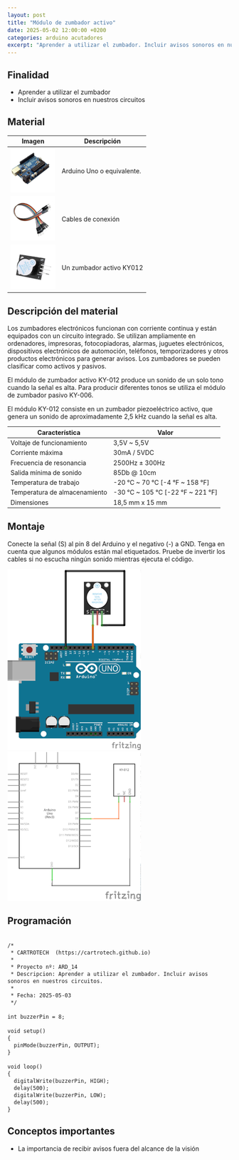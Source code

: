 ```yaml
---
layout: post
title: "Módulo de zumbador activo"
date: 2025-05-02 12:00:00 +0200
categories: arduino acutadores
excerpt: "Aprender a utilizar el zumbador. Incluir avisos sonoros en nuestros circuitos."
---
```


## Finalidad

- Aprender a utilizar el zumbador
- Incluir avisos sonoros en nuestros circuitos

## Material

|                               Imagen                               | Descripción                |
| ---------------------------------------------------------------- | ------------------------ |
| ![Arduino](/assets/images/material/mat_unor3.png)  | Arduino Uno o equivalente. |
| ![Cables](/assets/images/material/mat_cables.png) | Cables de conexión        |
| ![Zumbador](/assets/images/material/mat_KY012.png) | Un zumbador activo KY012  |

## Descripción del material

Los zumbadores electrónicos funcionan con corriente continua y están
equipados con un circuito integrado. Se utilizan ampliamente en ordenadores,
impresoras, fotocopiadoras, alarmas, juguetes electrónicos,
dispositivos electrónicos de automoción, teléfonos, temporizadores y otros
productos electrónicos para generar avisos. Los zumbadores se pueden
clasificar como activos y pasivos.

El módulo de zumbador activo KY-012 produce un sonido de un solo tono cuando la
señal es alta. Para producir diferentes tonos se utiliza el módulo de
zumbador pasivo KY-006.

El módulo KY-012 consiste en un zumbador piezoeléctrico activo, que
genera un sonido de aproximadamente 2,5 kHz cuando la señal es alta.

| Característica               | Valor                                 |
| ---------------------------- | ------------------------------------- |
| Voltaje de funcionamiento     | 3,5V ~ 5,5V                           |
| Corriente máxima             | 30mA / 5VDC                           |
| Frecuencia de resonancia     | 2500Hz ± 300Hz                        |
| Salida mínima de sonido      | 85Db @ 10cm                           |
| Temperatura de trabajo       | -20 °C ~ 70 °C [-4 °F ~ 158 °F]   |
| Temperatura de almacenamiento | -30 °C ~ 105 °C [-22 °F ~ 221 °F] |
| Dimensiones                  | 18,5 mm x 15 mm                       |

## Montaje

Conecte la señal (S) al pin 8 del Arduino y el negativo (-) a GND.
Tenga en cuenta que algunos módulos están mal etiquetados. Pruebe
de invertir los cables si no escucha ningún sonido mientras ejecuta el código.

![Montaje](/assets/images/ard/ard_14_01.png)
![Esquema eléctrico](/assets/images/ard/ard_14_02.png)

## Programación

```Arduino

/*
 * CARTROTECH  (https://cartrotech.github.io)
 * 
 * Proyecto nº: ARD_14
 * Descripcion: Aprender a utilizar el zumbador. Incluir avisos sonoros en nuestros circuitos.
 * 
 * Fecha: 2025-05-03
 */

int buzzerPin = 8;

void setup()
{
  pinMode(buzzerPin, OUTPUT);
}

void loop()
{
  digitalWrite(buzzerPin, HIGH);
  delay(500);
  digitalWrite(buzzerPin, LOW);
  delay(500);
}
```

## Conceptos importantes

- La importancia de recibir avisos fuera del alcance de la visión
